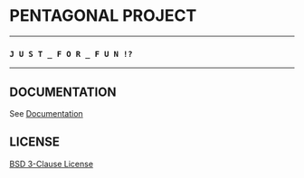 # PENTAGONAL PROJECT


--- 


### `J U S T _ F O R _ F U N !?`


---

## DOCUMENTATION

See [Documentation](.docs)


## LICENSE
[BSD 3-Clause License](LICENSE)
